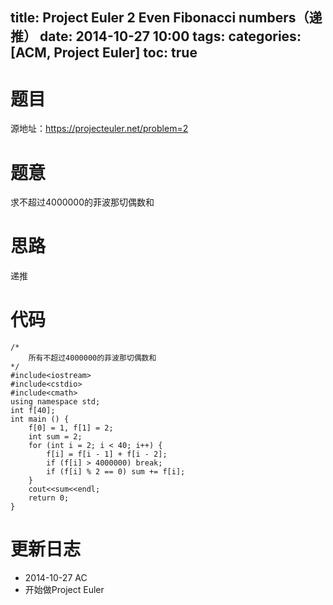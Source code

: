 title: Project Euler 2 Even Fibonacci numbers（递推）
date: 2014-10-27 10:00
tags: 
categories: [ACM, Project Euler]
toc: true
---
# 题目	
源地址：https://projecteuler.net/problem=2

# 题意
求不超过4000000的菲波那切偶数和

# 思路
递推

<!--more-->
# 代码
```
/*
    所有不超过4000000的菲波那切偶数和
*/
#include<iostream>
#include<cstdio>
#include<cmath>
using namespace std;
int f[40];
int main () {
    f[0] = 1, f[1] = 2;
    int sum = 2;
    for (int i = 2; i < 40; i++) {
        f[i] = f[i - 1] + f[i - 2];
        if (f[i] > 4000000) break;
        if (f[i] % 2 == 0) sum += f[i];
    }
    cout<<sum<<endl;
    return 0;
}
```

# 更新日志
- 2014-10-27 AC
- 开始做Project Euler
